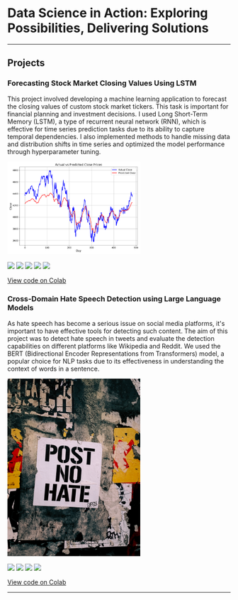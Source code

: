 # Data Science in Action: Exploring Possibilities, Delivering Solutions

<!-- Hello, I'm Aman Kumar, a Data Scientist with experience in Analytics, NLP, Machine Learning, and Computer Vision. -->
---
## Projects

### Forecasting Stock Market Closing Values Using LSTM

<p align="center">

This project involved developing a machine learning application to forecast the closing values of custom stock market tickers. This task is important for financial planning and investment decisions. I used Long Short-Term Memory (LSTM), a type of recurrent neural network (RNN), which is effective for time series prediction tasks due to its ability to capture temporal dependencies. I also implemented methods to handle missing data and distribution shifts in time series and optimized the model performance through hyperparameter tuning.  

<img src="images/stock_market.png?raw=true" width="300" />

[![](https://img.shields.io/badge/Python-white?logo=Python)](#) [![](https://img.shields.io/badge/Jupyter-white?logo=Jupyter)](#) [![](https://img.shields.io/badge/PyTorch-white?logo=pytorch)](#) [![](https://img.shields.io/badge/Pandas-150458?style=flat-square&logo=pandas&logoColor=white)](#) [![](https://img.shields.io/badge/Numpy-013243?style=flat-square&logo=numpy&logoColor=white)](#)


[View code on Colab](https://colab.research.google.com/drive/17QsMwJa1iUUcqNm6eo0RytCMvDJkstbO?usp=sharing)

</p>

### Cross-Domain Hate Speech Detection using Large Language Models

As hate speech has become a serious issue on social media platforms, it's important to have effective tools for detecting such content. The aim of this project was to detect hate speech in tweets and evaluate the detection capabilities on different platforms like Wikipedia and Reddit. We used the BERT (Bidirectional Encoder Representations from Transformers) model, a popular choice for NLP tasks due to its effectiveness in understanding the context of words in a sentence.

<img src="images/hatespeech.jpg?raw=true" width="300" />

[![](https://img.shields.io/badge/Python-white?logo=Python)](#) [![](https://img.shields.io/badge/Jupyter-white?logo=Jupyter)](#) [![](https://img.shields.io/badge/PyTorch-white?logo=pytorch)](#) [![](https://img.shields.io/badge/HuggingFace_Transformers-white?logo=huggingface)](#)

[View code on Colab](https://colab.research.google.com/drive/1L2SPsmgDTo7ApWNrjHnoD8YSwIuQg43K?usp=sharing)

---

<!-- Add more projects in a similar manner -->


